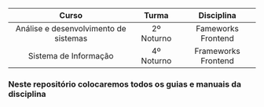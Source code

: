 | Curso | Turma | Disciplina |
|:----------:|:-------------:|:------------:| 
| Análise e desenvolvimento de sistemas | 2º Noturno | Fameworks Frontend |
| Sistema de Informação |  4º Noturno | Frameworks Frontend |

### Neste repositório colocaremos todos os guias e manuais da disciplina
